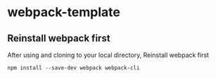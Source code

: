 # webpack-template

## Reinstall webpack first

After using and cloning to your local directory, Reinstall webpack first
```
npm install --save-dev webpack webpack-cli
```